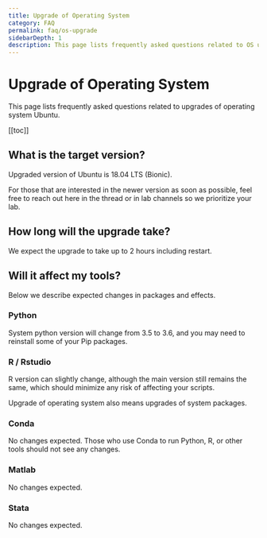 ```yaml
---
title: Upgrade of Operating System
category: FAQ
permalink: faq/os-upgrade
sidebarDepth: 1
description: This page lists frequently asked questions related to OS upgrades.
---
```


# Upgrade of Operating System

This page lists frequently asked questions related to upgrades of operating system Ubuntu.

[[toc]]

## What is the target version?

Upgraded version of Ubuntu is 18.04 LTS (Bionic).

For those that are interested in the newer version as soon as possible, feel free to reach out here in the thread or in lab channels so we prioritize your lab.

## How long will the upgrade take?

We expect the upgrade to take up to 2 hours including restart.

## Will it affect my tools?

Below we describe expected changes in packages and effects.

### Python

System python version will change from 3.5 to 3.6, and you may need to reinstall some of your Pip packages.

### R / Rstudio

R version can slightly change, although the main version still remains the same, which should minimize any risk of affecting your scripts.

Upgrade of operating system also means upgrades of system packages.

### Conda

No changes expected. Those who use Conda to run Python, R, or other tools should not see any changes.

### Matlab

No changes expected.

### Stata

No changes expected.
